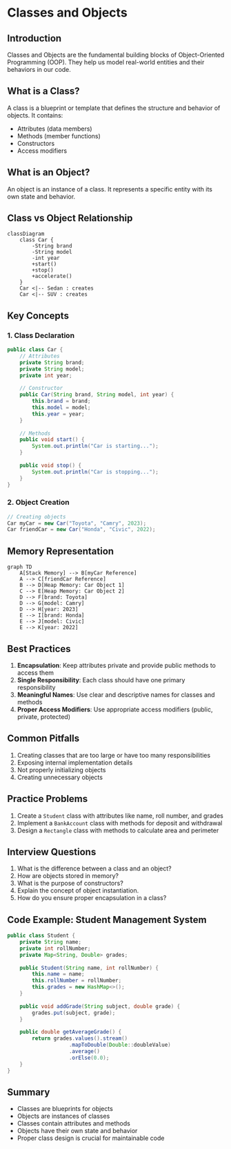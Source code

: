 # Classes and Objects

## Introduction
Classes and Objects are the fundamental building blocks of Object-Oriented Programming (OOP). They help us model real-world entities and their behaviors in our code.

## What is a Class?
A class is a blueprint or template that defines the structure and behavior of objects. It contains:
- Attributes (data members)
- Methods (member functions)
- Constructors
- Access modifiers

## What is an Object?
An object is an instance of a class. It represents a specific entity with its own state and behavior.

## Class vs Object Relationship
```mermaid
classDiagram
    class Car {
        -String brand
        -String model
        -int year
        +start()
        +stop()
        +accelerate()
    }
    Car <|-- Sedan : creates
    Car <|-- SUV : creates
```

## Key Concepts

### 1. Class Declaration
```java
public class Car {
    // Attributes
    private String brand;
    private String model;
    private int year;
    
    // Constructor
    public Car(String brand, String model, int year) {
        this.brand = brand;
        this.model = model;
        this.year = year;
    }
    
    // Methods
    public void start() {
        System.out.println("Car is starting...");
    }
    
    public void stop() {
        System.out.println("Car is stopping...");
    }
}
```

### 2. Object Creation
```java
// Creating objects
Car myCar = new Car("Toyota", "Camry", 2023);
Car friendCar = new Car("Honda", "Civic", 2022);
```

## Memory Representation
```mermaid
graph TD
    A[Stack Memory] --> B[myCar Reference]
    A --> C[friendCar Reference]
    B --> D[Heap Memory: Car Object 1]
    C --> E[Heap Memory: Car Object 2]
    D --> F[brand: Toyota]
    D --> G[model: Camry]
    D --> H[year: 2023]
    E --> I[brand: Honda]
    E --> J[model: Civic]
    E --> K[year: 2022]
```

## Best Practices
1. **Encapsulation**: Keep attributes private and provide public methods to access them
2. **Single Responsibility**: Each class should have one primary responsibility
3. **Meaningful Names**: Use clear and descriptive names for classes and methods
4. **Proper Access Modifiers**: Use appropriate access modifiers (public, private, protected)

## Common Pitfalls
1. Creating classes that are too large or have too many responsibilities
2. Exposing internal implementation details
3. Not properly initializing objects
4. Creating unnecessary objects

## Practice Problems
1. Create a `Student` class with attributes like name, roll number, and grades
2. Implement a `BankAccount` class with methods for deposit and withdrawal
3. Design a `Rectangle` class with methods to calculate area and perimeter

## Interview Questions
1. What is the difference between a class and an object?
2. How are objects stored in memory?
3. What is the purpose of constructors?
4. Explain the concept of object instantiation.
5. How do you ensure proper encapsulation in a class?

## Code Example: Student Management System
```java
public class Student {
    private String name;
    private int rollNumber;
    private Map<String, Double> grades;
    
    public Student(String name, int rollNumber) {
        this.name = name;
        this.rollNumber = rollNumber;
        this.grades = new HashMap<>();
    }
    
    public void addGrade(String subject, double grade) {
        grades.put(subject, grade);
    }
    
    public double getAverageGrade() {
        return grades.values().stream()
                    .mapToDouble(Double::doubleValue)
                    .average()
                    .orElse(0.0);
    }
}
```

## Summary
- Classes are blueprints for objects
- Objects are instances of classes
- Classes contain attributes and methods
- Objects have their own state and behavior
- Proper class design is crucial for maintainable code 